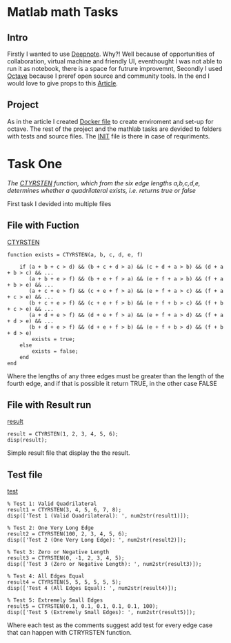 # Matlab math Tasks

## Intro
Firstly I wanted to use [Deepnote](https://deepnote.com/). Why?! Well because of opportunities of collaboration, virtual machine and friendly UI, eventhought I was not able to run it as notebook, there is a space for futrure improvemnt,
Secondly I used [Octave](https://octave.org/) because I preref open source and community tools.
In the end I would love to give props to this [Article](https://community.deepnote.com/c/showcase/custom-environment-for-gnu-octave).

## Project
As in the article I created [Docker file](https://github.com/Yggdrasill501/octave_matlab_tasks/blob/main/Dockerfile) to create enviroment and set-up for octave.
The rest of the project and the mathlab tasks are devided to folders with tests and source files.
The [INIT](https://github.com/Yggdrasill501/octave_matlab_tasks/blob/main/INIT.sh) file is there in case of requriments.

# Task One 
*The [CTYRSTEN](https://github.com/Yggdrasill501/octave_matlab_tasks/blob/main/Task_1/CTYRSTEN.m) function, which from the six edge lengths a,b,c,d,e, determines whether a quadrilateral exists, i.e. returns true or false*

First task I devided into multiple files

## File with Fuction 
[CTYRSTEN](https://github.com/Yggdrasill501/matlab_math_tasks/blob/main/Task_1/CTYRSTEN.m)
```
function exists = CTYRSTEN(a, b, c, d, e, f)

    if (a + b + c > d) && (b + c + d > a) && (c + d + a > b) && (d + a + b > c) && ...
       (a + b + e > f) && (b + e + f > a) && (e + f + a > b) && (f + a + b > e) && ...
       (a + c + e > f) && (c + e + f > a) && (e + f + a > c) && (f + a + c > e) && ...
       (b + c + e > f) && (c + e + f > b) && (e + f + b > c) && (f + b + c > e) && ...
       (a + d + e > f) && (d + e + f > a) && (e + f + a > d) && (f + a + d > e) && ...
       (b + d + e > f) && (d + e + f > b) && (e + f + b > d) && (f + b + d > e)
        exists = true;
    else
        exists = false;
    end
end
```

Where the lengths of any three edges must be greater than the length of the fourth edge, and if that is possible it return TRUE, in the other case FALSE

## File with Result run 
[result](https://github.com/Yggdrasill501/matlab_math_tasks/blob/main/Task_1/result.m)

```
result = CTYRSTEN(1, 2, 3, 4, 5, 6);
disp(result);
```

Simple result file that display the the result.

## Test file
[test](https://github.com/Yggdrasill501/matlab_math_tasks/blob/main/Task_1/test.m)


```
% Test 1: Valid Quadrilateral
result1 = CTYRSTEN(3, 4, 5, 6, 7, 8);
disp(['Test 1 (Valid Quadrilateral): ', num2str(result1)]);

% Test 2: One Very Long Edge
result2 = CTYRSTEN(100, 2, 3, 4, 5, 6);
disp(['Test 2 (One Very Long Edge): ', num2str(result2)]);

% Test 3: Zero or Negative Length
result3 = CTYRSTEN(0, -1, 2, 3, 4, 5);
disp(['Test 3 (Zero or Negative Length): ', num2str(result3)]);

% Test 4: All Edges Equal
result4 = CTYRSTEN(5, 5, 5, 5, 5, 5);
disp(['Test 4 (All Edges Equal): ', num2str(result4)]);

% Test 5: Extremely Small Edges
result5 = CTYRSTEN(0.1, 0.1, 0.1, 0.1, 0.1, 100);
disp(['Test 5 (Extremely Small Edges): ', num2str(result5)]);
```

Where each test as the comments suggest add test for every edge case that can happen with CTRYRSTEN function.

